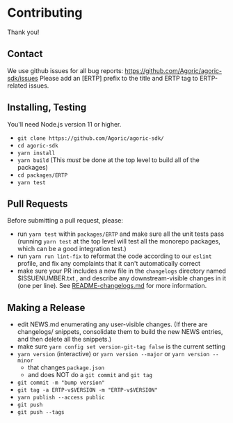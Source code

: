 # Contributing

Thank you!

## Contact

We use github issues for all bug reports:
https://github.com/Agoric/agoric-sdk/issues Please add an [ERTP]
prefix to the title and ERTP tag to ERTP-related issues.

## Installing, Testing

You'll need Node.js version 11 or higher. 

* `git clone https://github.com/Agoric/agoric-sdk/`
* `cd agoric-sdk`
* `yarn install`
* `yarn build` (This *must* be done at the top level to build all of
  the packages)
* `cd packages/ERTP`
* `yarn test`

## Pull Requests

Before submitting a pull request, please:

* run `yarn test` within `packages/ERTP` and make sure all the unit
  tests pass (running `yarn test` at the top level will test all the
  monorepo packages, which can be a good integration test.)
* run `yarn run lint-fix` to reformat the code according to our
  `eslint` profile, and fix any complaints that it can't automatically
  correct
* make sure your PR includes a new file in the `changelogs` directory named $ISSUENUMBER.txt , and
  describe any downstream-visible changes in it (one per line). See
  [README-changelogs.md](/packages/ERTP/changelogs/README-changelogs.md) for more information.

## Making a Release

* edit NEWS.md enumerating any user-visible changes. (If there are
  changelogs/ snippets, consolidate them to build the new NEWS
  entries, and then delete all the snippets.)
* make sure `yarn config set version-git-tag false` is the current
  setting
* `yarn version` (interactive) or `yarn version --major` or `yarn version --minor`
  * that changes `package.json`
  * and does NOT do a `git commit` and `git tag`
* `git commit -m "bump version"`
* `git tag -a ERTP-v$VERSION -m "ERTP-v$VERSION"`
* `yarn publish --access public`
* `git push`
* `git push --tags`
